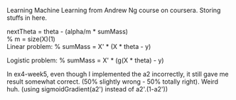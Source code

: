 Learning Machine Learning from Andrew Ng course on coursera. Storing stuffs in here.

nextTheta = theta - (alpha/m * sumMass) <br/>
% m = size(X)(1) <br/>
Linear problem: 
% sumMass = X' * (X * theta - y) <br/>

Logistic problem:
% sumMass = X' * (g(X * theta) - y) <br/>

In ex4-week5, even though I implemented the a2 incorrectly, it still gave me result somewhat correct.
(50% slightly wrong - 50% totally right). Weird huh.
(using sigmoidGradient(a2') instead of a2'.(1-a2'))